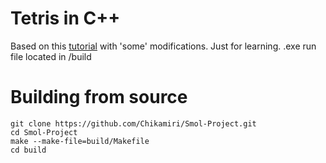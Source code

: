 # Tetris in C++

Based on this [tutorial](https://www.youtube.com/watch?v=wVYKG_ch4yM) with 'some' modifications.
Just for learning.
.exe run file located in /build

# Building from source
```
git clone https://github.com/Chikamiri/Smol-Project.git
cd Smol-Project
make --make-file=build/Makefile
cd build
```
